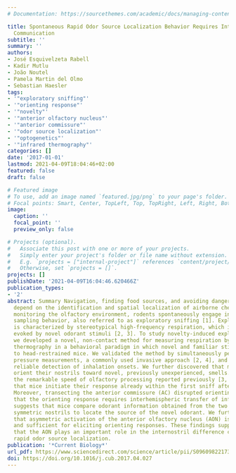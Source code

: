 ```yaml
---
# Documentation: https://sourcethemes.com/academic/docs/managing-content/

title: Spontaneous Rapid Odor Source Localization Behavior Requires Interhemispheric
  Communication
subtitle: ''
summary: ''
authors:
- José Esquivelzeta Rabell
- Kadir Mutlu
- João Noutel
- Pamela Martin del Olmo
- Sebastian Haesler
tags:
- '"exploratory sniffing"'
- '"orienting response"'
- '"novelty"'
- '"anterior olfactory nucleus"'
- '"anterior commissure"'
- '"odor source localization"'
- '"optogenetics"'
- '"infrared thermography"'
categories: []
date: '2017-01-01'
lastmod: 2021-04-09T18:04:46+02:00
featured: false
draft: false

# Featured image
# To use, add an image named `featured.jpg/png` to your page's folder.
# Focal points: Smart, Center, TopLeft, Top, TopRight, Left, Right, BottomLeft, Bottom, BottomRight.
image:
  caption: ''
  focal_point: ''
  preview_only: false

# Projects (optional).
#   Associate this post with one or more of your projects.
#   Simply enter your project's folder or file name without extension.
#   E.g. `projects = ["internal-project"]` references `content/project/deep-learning/index.md`.
#   Otherwise, set `projects = []`.
projects: []
publishDate: '2021-04-09T16:04:46.620466Z'
publication_types:
- '2'
abstract: Summary Navigation, finding food sources, and avoiding danger critically
  depend on the identification and spatial localization of airborne chemicals. When
  monitoring the olfactory environment, rodents spontaneously engage in active olfactory
  sampling behavior, also referred to as exploratory sniffing [1]. Exploratory sniffing
  is characterized by stereotypical high-frequency respiration, which is also reliably
  evoked by novel odorant stimuli [2, 3]. To study novelty-induced exploratory sniffing,
  we developed a novel, non-contact method for measuring respiration by infrared (IR)
  thermography in a behavioral paradigm in which novel and familiar stimuli are presented
  to head-restrained mice. We validated the method by simultaneously performing nasal
  pressure measurements, a commonly used invasive approach [2, 4], and confirmed highly
  reliable detection of inhalation onsets. We further discovered that mice actively
  orient their nostrils toward novel, previously unexperienced, smells. In line with
  the remarkable speed of olfactory processing reported previously [3, 5, 6], we find
  that mice initiate their response already within the first sniff after odor onset.
  Moreover, transecting the anterior commissure (AC) disrupted orienting, indicating
  that the orienting response requires interhemispheric transfer of information. This
  suggests that mice compare odorant information obtained from the two bilaterally
  symmetric nostrils to locate the source of the novel odorant. We further demonstrate
  that asymmetric activation of the anterior olfactory nucleus (AON) is both necessary
  and sufficient for eliciting orienting responses. These findings support the view
  that the AON plays an important role in the internostril difference comparison underlying
  rapid odor source localization.
publication: '*Current Biology*'
url_pdf: https://www.sciencedirect.com/science/article/pii/S0960982217304360
doi: https://doi.org/10.1016/j.cub.2017.04.027
---
```

